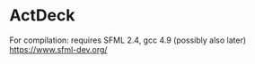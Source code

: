 # ActDeck

For compilation: 
requires SFML 2.4, gcc 4.9 (possibly also later)
https://www.sfml-dev.org/
